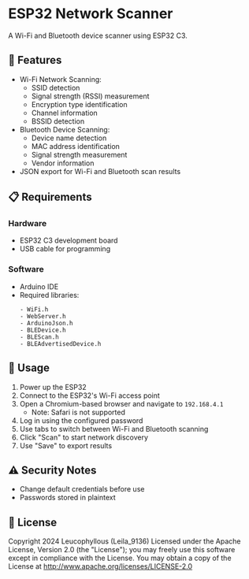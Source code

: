 # ESP32 Network Scanner

A Wi-Fi and Bluetooth device scanner using ESP32 C3.

## 🌟 Features

- Wi-Fi Network Scanning:
  - SSID detection
  - Signal strength (RSSI) measurement
  - Encryption type identification
  - Channel information
  - BSSID detection
- Bluetooth Device Scanning:
  - Device name detection
  - MAC address identification
  - Signal strength measurement
  - Vendor information
- JSON export for Wi-Fi and Bluetooth scan results

## 📋 Requirements

### Hardware
- ESP32 C3 development board
- USB cable for programming

### Software
- Arduino IDE
- Required libraries:
  ```
  - WiFi.h
  - WebServer.h
  - ArduinoJson.h
  - BLEDevice.h
  - BLEScan.h
  - BLEAdvertisedDevice.h
  ```

## 📱 Usage

1. Power up the ESP32
2. Connect to the ESP32's Wi-Fi access point
3. Open a Chromium-based browser and navigate to `192.168.4.1`
   - Note: Safari is not supported
4. Log in using the configured password
5. Use tabs to switch between Wi-Fi and Bluetooth scanning
6. Click "Scan" to start network discovery
7. Use "Save" to export results

## ⚠️ Security Notes

- Change default credentials before use
- Passwords stored in plaintext

## 📄 License
Copyright 2024 Leucophyllous (Leila_9136)
Licensed under the Apache License, Version 2.0 (the "License");
you may freely use this software except in compliance with the License.
You may obtain a copy of the License at
http://www.apache.org/licenses/LICENSE-2.0
